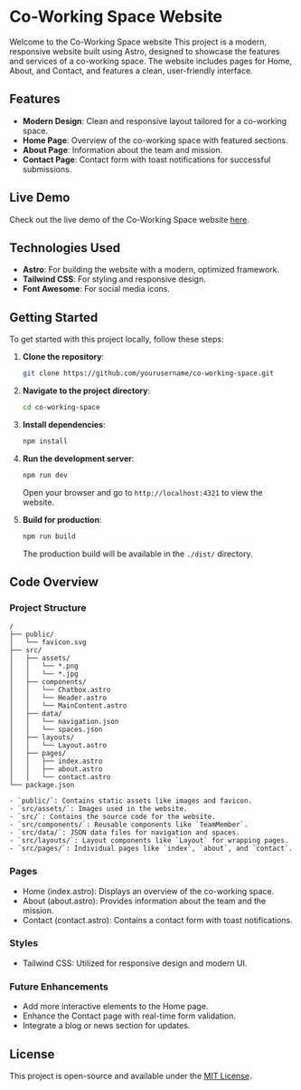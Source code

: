 # Co-Working Space Website

Welcome to the Co-Working Space website This project is a modern, responsive website built using Astro, designed to showcase the features and services of a co-working space. The website includes pages for Home, About, and Contact, and features a clean, user-friendly interface.

## Features

- **Modern Design**: Clean and responsive layout tailored for a co-working space.
- **Home Page**: Overview of the co-working space with featured sections.
- **About Page**: Information about the team and mission.
- **Contact Page**: Contact form with toast notifications for successful submissions.

## Live Demo

Check out the live demo of the Co-Working Space website [here](https://coworking-space.dhiashalabi.info).

## Technologies Used

- **Astro**: For building the website with a modern, optimized framework.
- **Tailwind CSS**: For styling and responsive design.
- **Font Awesome**: For social media icons.

## Getting Started

To get started with this project locally, follow these steps:

1. **Clone the repository**:

   ```bash title="Terminal"
   git clone https://github.com/yourusername/co-working-space.git
   ```

2. **Navigate to the project directory**:

   ```sh
   cd co-working-space
   ```

3. **Install dependencies**:

   ```sh
   npm install
   ```

4. **Run the development server**:

   ```sh
   npm run dev
   ```

   Open your browser and go to `http://localhost:4321` to view the website.

5. **Build for production**:

   ```sh
   npm run build
   ```

   The production build will be available in the `./dist/` directory.

## Code Overview

### Project Structure

```text
/
├── public/
│   └── favicon.svg
├── src/
│   ├── assets/
│   │   └── *.png
│   │   └── *.jpg
│   ├── components/
│   │   └── Chatbox.astro
│   │   └── Header.astro
│   │   └── MainContent.astro
│   ├── data/
│   │   └── navigation.json
│   │   └── spaces.json
│   ├── layouts/
│   │   └── Layout.astro
│   ├── pages/
│   │   ├── index.astro
│   │   ├── about.astro
│   │   └── contact.astro
└── package.json

- `public/`: Contains static assets like images and favicon.
- `src/assets/`: Images used in the website.
- `src/`: Contains the source code for the website.
- `src/components/`: Reusable components like `TeamMember`.
- `src/data/`: JSON data files for navigation and spaces.
- `src/layouts/`: Layout components like `Layout` for wrapping pages.
- `src/pages/`: Individual pages like `index`, `about`, and `contact`.
```
### Pages

- Home (index.astro): Displays an overview of the co-working space.
- About (about.astro): Provides information about the team and the mission.
- Contact (contact.astro): Contains a contact form with toast notifications.

### Styles

- Tailwind CSS: Utilized for responsive design and modern UI.

### Future Enhancements

- Add more interactive elements to the Home page.
- Enhance the Contact page with real-time form validation.
- Integrate a blog or news section for updates.

## License

This project is open-source and available under the [MIT License](LICENSE).
